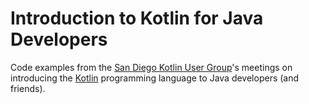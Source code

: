 # Introduction to Kotlin for Java Developers

Code examples from the [San Diego Kotlin User Group](https://www.meetup.com/sd-kotlin/events/nlxltpyxjbjb/)'s meetings on introducing the  [Kotlin](http://kotlinlang.org/) programming language to Java developers (and friends).
